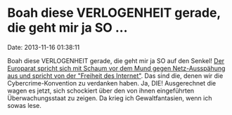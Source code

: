 Boah diese VERLOGENHEIT gerade, die geht mir ja SO \...
=======================================================

Date: 2013-11-16 01:38:11

Boah diese VERLOGENHEIT gerade, die geht mir ja SO auf den Senkel! [Der
Europarat spricht sich mit Schaum vor dem Mund gegen Netz-Ausspähung aus
und spricht von der \"Freiheit des
Internet\"](http://www.heise.de/-2047873). Das sind die, denen wir die
Cybercrime-Konvention zu verdanken haben. Ja, DIE! Ausgerechnet die
wagen es jetzt, sich schockiert über den von ihnen eingeführten
Überwachungsstaat zu zeigen. Da krieg ich Gewaltfantasien, wenn ich
sowas lese.

